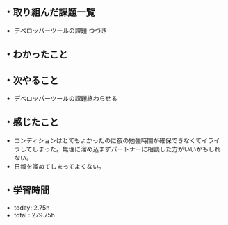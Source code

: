 ## ・取り組んだ課題一覧
- デベロッパーツールの課題 つづき

## ・わかったこと


## ・次やること
- デベロッパーツールの課題終わらせる


## ・感じたこと
- コンディションはとてもよかったのに夜の勉強時間が確保できなくてイライラしてしまった。無理に溜め込まずパートナーに相談した方がいいかもしれない。
- 日報を溜めてしまってよくない。


## ・学習時間
- today:   2.75h
- total  : 279.75h 